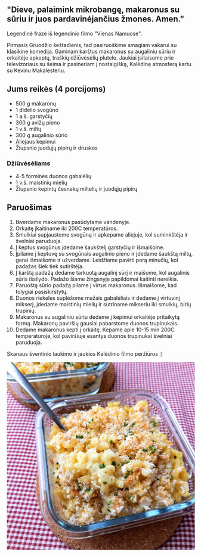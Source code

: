 ## "Dieve, palaimink mikrobangę, makaronus su sūriu ir juos pardavinėjančius žmones. Amen."

Legendinė frazė iš legendinio filmo "Vienas Namuose".

Pirmasis Gruodžio šeštadienis, tad pasiruoškime smagiam vakarui su klasikine komedija. Gaminam karštus makaronus su augaliniu sūriu ir orkaitėje apkeptų, traškių džiūvėsėlių plutele. Jaukiai įsitaisome prie televizoriaus su šeima ir pasineriam į nostalgišką, Kalėdinę atmosferą kartu su Kevinu Makalesteriu.

## Jums reikės (4 porcijoms)

* 500 g makaronų
* 1 didelio svogūno
* 1 a.š. garstyčių
* 300 g avižų pieno
* 1 v.š. miltų 
* 300 g augalinio sūrio
* Aliejaus kepimui
* Žiupsnio juodųjų pipirų ir druskos
  
### Džiūvėsėliams

* 4-5 forminės duonos gabalėlių
* 1 v.š. maistinių mielių
* Žiupsnio kepintų česnakų miltelių ir juodųjų pipirų 

## Paruošimas

1. Išverdame makaronus pasūdytame vandenyje.
2. Orkaitę įkaitiname iki 200C temperatūros.
3. Smulkiai supjaustome svogūną ir apkepame aliejuje, kol suminkštėja ir švelniai paruduoja. 
4. Į keptus svogūnus įdedame šaukštelį garstyčių ir išmaišome. 
5. Įpilame į keptuvę su svogūnais augalinio pieno ir įdedame šaukštą miltų, gerai išmaišome ir užverdame. Leidžiame pavirti porą minučių, kol padažas šiek tiek sutirštėja.
6. Į karštą padažą dedame tarkuotą augalinį sūrį ir maišome, kol augalinis sūris išsilydo. Padažo šiame žingsnyje papildomai kaitinti nereikia.
7. Paruoštą sūrio padažą pilame į virtus makaronus. Išmaišome, kad tolygiai pasiskirstytų. 
8. Duonos riekeles suplėšome mažais gabalėliais ir dedame į virtuvinį mikserį, įdedame maistinių mielių ir sutriname mikseriu iki smulkių, birių trupinių. 
9. Makaronus su augaliniu sūriu dedame į kepimui orkaitėje pritaikytą formą. Makaronų paviršių gausiai pabarstome duonos trupinukais. 
10. Dedame makaronus kepti į orkaitę. Kepame apie 10-15 min 200C temperatūroje, kol paviršiuje esantys duonos trupinukai švelniai paruduoja. 

Skanaus šventinio laukimo ir jaukios Kalėdinio filmo peržiūros :)

![name](../../pav/makaronai_su_suriu.jpg)

